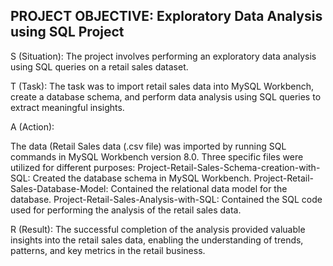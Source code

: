 PROJECT OBJECTIVE: Exploratory Data Analysis using SQL Project
--------------------------------------------------------------
S (Situation):
The project involves performing an exploratory data analysis using SQL queries on a retail sales dataset.

T (Task):
The task was to import retail sales data into MySQL Workbench, create a database schema, and perform data analysis using SQL queries to extract meaningful insights.

A (Action):

The data (Retail Sales data (.csv file) was imported by running SQL commands in MySQL Workbench version 8.0.
Three specific files were utilized for different purposes:
Project-Retail-Sales-Schema-creation-with-SQL: Created the database schema in MySQL Workbench.
Project-Retail-Sales-Database-Model: Contained the relational data model for the database.
Project-Retail-Sales-Analysis-with-SQL: Contained the SQL code used for performing the analysis of the retail sales data.

R (Result):
The successful completion of the analysis provided valuable insights into the retail sales data, enabling the understanding of trends, patterns, and key metrics in the retail business.

